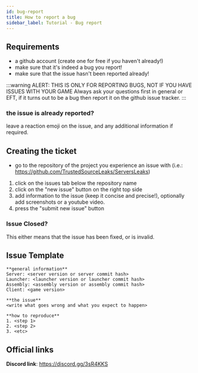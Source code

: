 ```yaml
---
id: bug-report
title: How to report a bug
sidebar_label: Tutorial - Bug report
---
```

## Requirements
- a github account (create one for free if you haven't already!)
- make sure that it's indeed a bug you report!
- make sure that the issue hasn't been reported already!

:::warning ALERT: THIS IS ONLY FOR REPORTING BUGS, NOT IF YOU HAVE ISSUES WITH YOUR GAME
Always ask your questions first in general or EFT, if it turns out to be a bug then report it on the github issue tracker.
:::

### the issue is already reported?
leave a reaction emoji on the issue, and any additional information if required.

## Creating the ticket
- go to the repository of the project you experience an issue with (i.e.: https://github.com/TrustedSourceLeaks/ServersLeaks)
1. click on the issues tab below the repository name
2. click on the "new issue" button on the right top side
3. add information to the issue (keep it concise and precise!), optionally add screenshots or a youtube video.
4. press the "submit new issue" button

### Issue Closed?
This either means that the issue has been fixed, or is invalid.

## Issue Template
```
**general information**
Server: <server version or server commit hash>
Launcher: <launcher version or launcher commit hash>
Assembly: <assembly version or assembly commit hash>
Client: <game version>

**the issue**
<write what goes wrong and what you expect to happen>

**how to reproduce**
1. <step 1>
2. <step 2>
3. <etc>
```

## Official links
**Discord link**: https://discord.gg/3sR4KKS